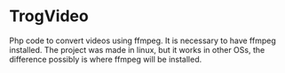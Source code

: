 # TrogVideo

Php code to convert videos using ffmpeg. It is necessary to have ffmpeg installed.
The project was made in linux, but it works in other OSs, the difference possibly is where ffmpeg will be installed.
